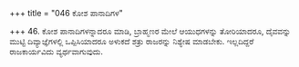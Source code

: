 +++
title = "046 ಕೋಶ ಪಾನಾದಿಗಳ"

+++
46. ಕೋಶ ಪಾನಾದಿಗಳನ್ನಾದರೂ ಮಾಡಿ, ಬ್ರಾಹ್ಮಣರ ಮೇಲೆ ಆಯುಧಗಳನ್ನು ತೋರಿಯಾದರೂ, ದೈವವನ್ನು ಮುಟ್ಟಿ ದಿವ್ಯಾಜ್ಞೆಗಳಲ್ಲಿ ಒಪ್ಪಿಸಿಯಾದರೂ ಅಳುಕದೆ ಶತ್ರು ರಾಜರನ್ನು ನಿಶ್ಯೇಷ ಮಾಡಬೇಕು. ಇಲ್ಲದಿದ್ದರೆ ರಾಜಕಾರ್ಯವಿದು ವ್ಯರ್ಥವಾಗುವುದು.